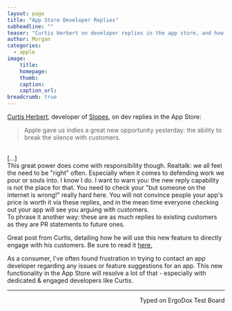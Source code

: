 ```yaml
---
layout: page
title: "App Store Developer Replies"
subheadline: ""
teaser: "Curtis Herbert on developer replies in the app store, and how he will take care to engage with his customers."
author: Morgan
categories:
  - apple
image:
    title:
    homepage:
    thumb:
    caption:
    caption_url:
breadcrumb: true
---
```

[Curtis Herbert](https://blog.curtisherbert.com/slopes-diaries-19-app-store-review-replies/), developer of [Slopes](https://getslopes.com/), on dev replies in the App Store:

> Apple gave us indies a great new opportunity yesterday: the ability to break the silence with customers.
<br>
[...]
<br>
This great power does come with responsibility though. Realtalk: we all feel the need to be "right" often. Especially when it comes to defending work we pour or souls into. I know I do. I want to warn you: the new reply capability is not the place for that. You need to check your "but someone on the internet is wrong!" really hard here. You will not convince people your app's price is worth it via these replies, and in the mean time everyone checking out your app will see you arguing with customers.
<br>
To phrase it another way: these are as much replies to existing customers as they are PR statements to future ones.

Great post from Curtis, detailing how he will use this new feature to directly engage with his customers. Be sure to read it [here.](https://blog.curtisherbert.com/slopes-diaries-19-app-store-review-replies/)

As a consumer, I've often found frustration in trying to contact an app developer regarding any issues or feature suggestions for an app. This new functionality in the App Store will resolve a lot of that - especially with dedicated & engaged developers like Curtis.  

---
<p align="right">Typed on ErgoDox Test Board</p>
